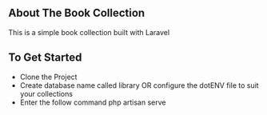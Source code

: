 

## About The Book Collection

This is a simple book collection built with Laravel



## To Get Started

- Clone the Project
- Create database name called library OR configure the dotENV file to suit your collections
- Enter the follow command php artisan serve
